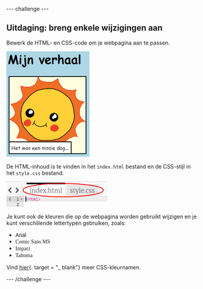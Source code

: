 \--- challenge \---

## Uitdaging: breng enkele wijzigingen aan

Bewerk de HTML- en CSS-code om je webpagina aan te passen.

![screenshot](images/story-changes.png)

De HTML-inhoud is te vinden in het `index.html` bestand en de CSS-stijl in het `style.css` bestand.

![screenshot](images/story-files.png)

Je kunt ook de kleuren die op de webpagina worden gebruikt wijzigen en je kunt verschillende lettertypen gebruiken, zoals:

+ <span style="font-family: Arial;">Arial</span>
+ <span style="font-family: Comic Sans MS;">Comic Sans MS</span>
+ <span style="font-family: Impact;">Impact</span>
+ <span style="font-family: Tahoma;">Tahoma</span>

Vind [hier](http://jumpto.cc/colours){: target = "_ blank"} meer CSS-kleurnamen.

\--- /challenge \---